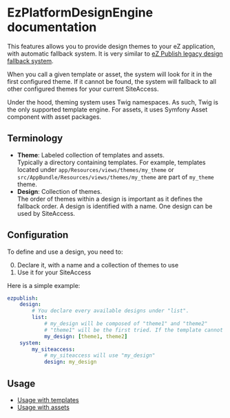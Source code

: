 # EzPlatformDesignEngine documentation

This features allows you to provide design themes to your eZ application, with automatic fallback system.
It is very similar to [eZ Publish legacy design fallback system](https://doc.ez.no/eZ-Publish/Technical-manual/5.x/Concepts-and-basics/Designs/Design-combinations).

When you call a given template or asset, the system will look for it in the first configured theme. 
If it cannot be found, the system will fallback to all other configured themes for your current SiteAccess.

Under the hood, theming system uses Twig namespaces. As such, Twig is the only supported template engine.
For assets, it uses Symfony Asset component with asset packages.

## Terminology
* **Theme**: Labeled collection of templates and assets.<br>
  Typically a directory containing templates. For example, templates located under `app/Resources/views/themes/my_theme`
  or `src/AppBundle/Resources/views/themes/my_theme` are part of `my_theme` theme.
* **Design**: Collection of themes.<br>
  The order of themes within a design is important as it defines the fallback order.
  A design is identified with a name. One design can be used by SiteAccess.

## Configuration
To define and use a design, you need to:

0. Declare it, with a name and a collection of themes to use
0. Use it for your SiteAccess

Here is a simple example:
```yaml
ezpublish:
    design:
        # You declare every available designs under "list".
        list:
            # my_design will be composed of "theme1" and "theme2"
            # "theme1" will be the first tried. If the template cannot be found in "theme1", "theme2" will be tried out.
            my_design: [theme1, theme2]
    system:
        my_siteaccess:
            # my_siteaccess will use "my_design"
            design: my_design
```

## Usage
* [Usage with templates](templates.md)
* [Usage with assets](assets.md)
